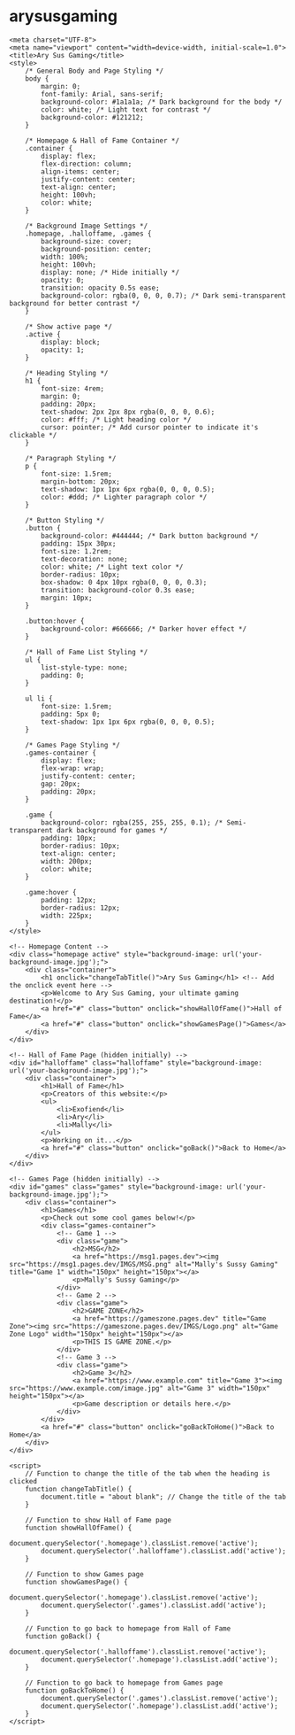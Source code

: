 # arysusgaming

<html lang="en">
<head>
    
    <meta charset="UTF-8">
    <meta name="viewport" content="width=device-width, initial-scale=1.0">
    <title>Ary Sus Gaming</title>
    <style>
        /* General Body and Page Styling */
        body {
            margin: 0;
            font-family: Arial, sans-serif;
            background-color: #1a1a1a; /* Dark background for the body */
            color: white; /* Light text for contrast */
            background-color: #121212;
        }

        /* Homepage & Hall of Fame Container */
        .container {
            display: flex;
            flex-direction: column;
            align-items: center;
            justify-content: center;
            text-align: center;
            height: 100vh;
            color: white;
        }

        /* Background Image Settings */
        .homepage, .halloffame, .games {
            background-size: cover;
            background-position: center;
            width: 100%;
            height: 100vh;
            display: none; /* Hide initially */
            opacity: 0;
            transition: opacity 0.5s ease;
            background-color: rgba(0, 0, 0, 0.7); /* Dark semi-transparent background for better contrast */
        }

        /* Show active page */
        .active {
            display: block;
            opacity: 1;
        }

        /* Heading Styling */
        h1 {
            font-size: 4rem;
            margin: 0;
            padding: 20px;
            text-shadow: 2px 2px 8px rgba(0, 0, 0, 0.6);
            color: #fff; /* Light heading color */
            cursor: pointer; /* Add cursor pointer to indicate it's clickable */
        }

        /* Paragraph Styling */
        p {
            font-size: 1.5rem;
            margin-bottom: 20px;
            text-shadow: 1px 1px 6px rgba(0, 0, 0, 0.5);
            color: #ddd; /* Lighter paragraph color */
        }

        /* Button Styling */
        .button {
            background-color: #444444; /* Dark button background */
            padding: 15px 30px;
            font-size: 1.2rem;
            text-decoration: none;
            color: white; /* Light text color */
            border-radius: 10px;
            box-shadow: 0 4px 10px rgba(0, 0, 0, 0.3);
            transition: background-color 0.3s ease;
            margin: 10px;
        }

        .button:hover {
            background-color: #666666; /* Darker hover effect */
        }

        /* Hall of Fame List Styling */
        ul {
            list-style-type: none;
            padding: 0;
        }

        ul li {
            font-size: 1.5rem;
            padding: 5px 0;
            text-shadow: 1px 1px 6px rgba(0, 0, 0, 0.5);
        }

        /* Games Page Styling */
        .games-container {
            display: flex;
            flex-wrap: wrap;
            justify-content: center;
            gap: 20px;
            padding: 20px;
        }

        .game {
            background-color: rgba(255, 255, 255, 0.1); /* Semi-transparent dark background for games */
            padding: 10px;
            border-radius: 10px;
            text-align: center;
            width: 200px;
            color: white;
        }

        .game:hover {
            padding: 12px;
            border-radius: 12px;
            width: 225px;
        }
    </style>
</head>
<body>

    <!-- Homepage Content -->
    <div class="homepage active" style="background-image: url('your-background-image.jpg');">
        <div class="container">
            <h1 onclick="changeTabTitle()">Ary Sus Gaming</h1> <!-- Add the onclick event here -->
            <p>Welcome to Ary Sus Gaming, your ultimate gaming destination!</p>
            <a href="#" class="button" onclick="showHallOfFame()">Hall of Fame</a>
            <a href="#" class="button" onclick="showGamesPage()">Games</a>
        </div>
    </div>

    <!-- Hall of Fame Page (hidden initially) -->
    <div id="halloffame" class="halloffame" style="background-image: url('your-background-image.jpg');">
        <div class="container">
            <h1>Hall of Fame</h1>
            <p>Creators of this website:</p>
            <ul>
                <li>Exofiend</li>
                <li>Ary</li>
                <li>Mally</li>
            </ul>
            <p>Working on it...</p>
            <a href="#" class="button" onclick="goBack()">Back to Home</a>
        </div>
    </div>

    <!-- Games Page (hidden initially) -->
    <div id="games" class="games" style="background-image: url('your-background-image.jpg');">
        <div class="container">
            <h1>Games</h1>
            <p>Check out some cool games below!</p>
            <div class="games-container">
                <!-- Game 1 -->
                <div class="game">
                    <h2>MSG</h2>
                    <a href="https://msg1.pages.dev"><img src="https://msg1.pages.dev/IMGS/MSG.png" alt="Mally's Sussy Gaming" title="Game 1" width="150px" height="150px"></a>
                    <p>Mally's Sussy Gaming</p>
                </div>
                <!-- Game 2 -->
                <div class="game">
                    <h2>GAME ZONE</h2>
                    <a href="https://gameszone.pages.dev" title="Game Zone"><img src="https://gameszone.pages.dev/IMGS/Logo.png" alt="Game Zone Logo" width="150px" height="150px"></a>
                    <p>THIS IS GAME ZONE.</p>
                </div>
                <!-- Game 3 -->
                <div class="game">
                    <h2>Game 3</h2>
                    <a href="https://www.example.com" title="Game 3"><img src="https://www.example.com/image.jpg" alt="Game 3" width="150px" height="150px"></a>
                    <p>Game description or details here.</p>
                </div>
            </div>
            <a href="#" class="button" onclick="goBackToHome()">Back to Home</a>
        </div>
    </div>

    <script>
        // Function to change the title of the tab when the heading is clicked
        function changeTabTitle() {
            document.title = "about blank"; // Change the title of the tab
        }

        // Function to show Hall of Fame page
        function showHallOfFame() {
            document.querySelector('.homepage').classList.remove('active');
            document.querySelector('.halloffame').classList.add('active');
        }

        // Function to show Games page
        function showGamesPage() {
            document.querySelector('.homepage').classList.remove('active');
            document.querySelector('.games').classList.add('active');
        }

        // Function to go back to homepage from Hall of Fame
        function goBack() {
            document.querySelector('.halloffame').classList.remove('active');
            document.querySelector('.homepage').classList.add('active');
        }

        // Function to go back to homepage from Games page
        function goBackToHome() {
            document.querySelector('.games').classList.remove('active');
            document.querySelector('.homepage').classList.add('active');
        }
    </script>

</body>
</html>
